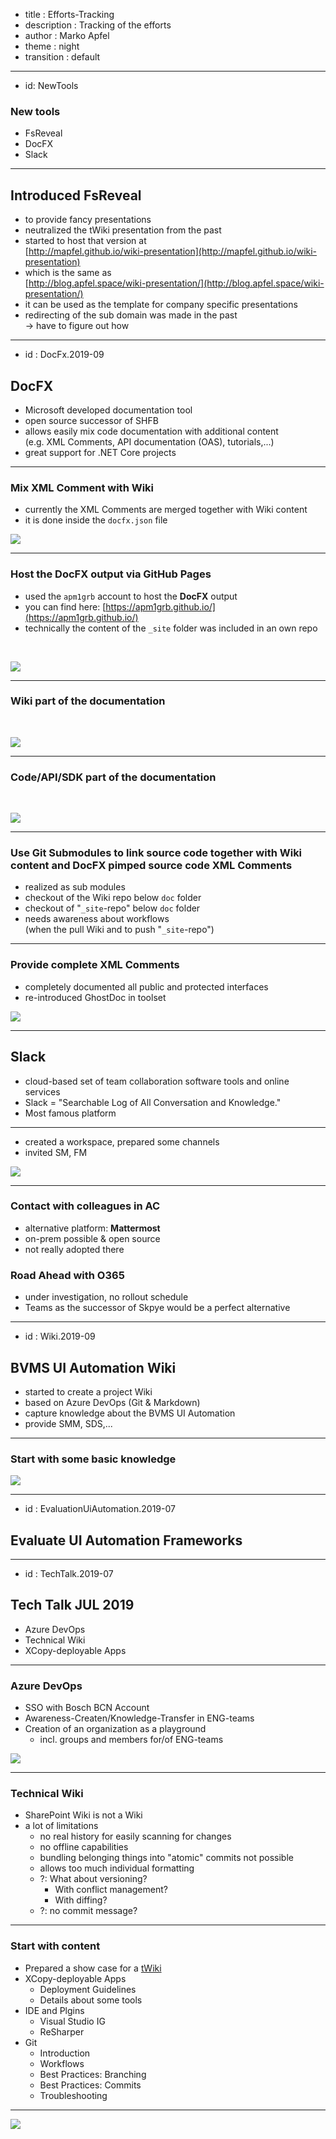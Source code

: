 - title : Efforts-Tracking
- description : Tracking of the efforts
- author : Marko Apfel
- theme : night
- transition : default

***
- id: NewTools

### New tools

- FsReveal
- DocFX
- Slack

***

## Introduced FsReveal

- to provide fancy presentations
- neutralized the tWiki presentation from the past
- started to host that version at  
  [http://mapfel.github.io/wiki-presentation](http://mapfel.github.io/wiki-presentation)
- which is the same as  
  [http://blog.apfel.space/wiki-presentation/](http://blog.apfel.space/wiki-presentation/)
- it can be used as the template for company specific presentations
- redirecting of the sub domain was made in the past  
  → have to figure out how 

***
- id : DocFx.2019-09

## DocFX

- Microsoft developed documentation tool
- open source successor of SHFB
- allows easily mix code documentation with additional content  
  (e.g. XML Comments, API documentation (OAS), tutorials,...)
- great support for .NET Core projects

---

### Mix XML Comment with Wiki

- currently the XML Comments are merged together with Wiki content
- it is done inside the `docfx.json` file

![](./images/2019-09.Documentation.03.png)

---

### Host the DocFX output via GitHub Pages

- used the `apm1grb` account to host the **DocFX** output 
- you can find here: [https://apm1grb.github.io/](https://apm1grb.github.io/)
- technically the content of the `_site` folder was included in an own repo

</br>

![](./images/2019-09.Documentation.02.png)

---

### Wiki part of the documentation

</br>

![](./images/2019-09.Documentation.04.png)

---

### Code/API/SDK part of the documentation

</br>

![](./images/2019-09.Documentation.05.png)

---

### Use Git Submodules to link source code together with Wiki content and DocFX pimped source code XML Comments

- realized as sub modules
- checkout of the Wiki repo below `doc` folder 
- checkout of "`_site`-repo" below `doc` folder 
- needs awareness about workflows  
  (when the pull Wiki and to push "`_site`-repo")

---

### Provide complete XML Comments

- completely documented all public and protected interfaces
- re-introduced GhostDoc in toolset

![](./images/2019-09.Documentation.01.png)

***

## Slack

- cloud-based set of team collaboration software tools and online services
- Slack = "Searchable Log of All Conversation and Knowledge."
- Most famous platform

---

- created a workspace, prepared some channels
- invited SM, FM

![](./images/2019-09.Tools.Slack.01.png)

---

### Contact with colleagues in AC

- alternative platform: **Mattermost**
- on-prem possible & open source
- not really adopted there

### Road Ahead with O365

- under investigation, no rollout schedule
- Teams as the successor of Skpye would be a perfect alternative

***
- id : Wiki.2019-09

## BVMS UI Automation Wiki

- started to create a project Wiki
- based on Azure DevOps (Git & Markdown)
- capture knowledge about the BVMS UI Automation
- provide SMM, SDS,...

---

### Start with some basic knowledge

![](./images/2019-09.Wiki.01.png)

***
- id : EvaluationUiAutomation.2019-07

## Evaluate UI Automation Frameworks

***
- id : TechTalk.2019-07

## Tech Talk JUL 2019

- Azure DevOps
- Technical Wiki
- XCopy-deployable Apps

---

### Azure DevOps

- SSO with Bosch BCN Account
- Awareness-Createn/Knowledge-Transfer in ENG-teams
- Creation of an organization as a playground
    - incl. groups and members for/of ENG-teams

![](./images/2019-07.TechTalk.02.png)

---

### Technical Wiki

- SharePoint Wiki is not a Wiki
- a lot of limitations
    - no real history for easily scanning for changes
    - no offline capabilities
    - bundling belonging things into "atomic" commits not possible
    - allows too much individual formatting
    - ?: What about versioning?
        - With conflict management?
        - With diffing?
    - ?: no commit message?

---

### Start with content

- Prepared a show case for a [tWiki](https://dev.azure.com/pas4/Applications/_wiki/wikis/Applications.wiki?pagePath=%2FREADME)
- XCopy-deployable Apps
    - Deployment Guidelines
    - Details about some tools
- IDE and Plgins
    - Visual Studio IG
    - ReSharper
- Git
    - Introduction
    - Workflows
    - Best Practices: Branching
    - Best Practices: Commits
    - Troubleshooting

---

![](./images/2019-07.TechTalk.01.png)
